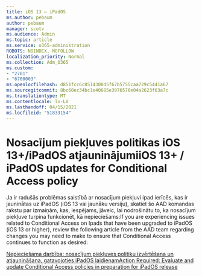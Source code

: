 ```yaml
---
title: iOS 13 — iPadOS
ms.author: pebaum
author: pebaum
manager: scotv
ms.audience: Admin
ms.topic: article
ms.service: o365-administration
ROBOTS: NOINDEX, NOFOLLOW
localization_priority: Normal
ms.collection: Adm_O365
ms.custom:
- "2701"
- "6700003"
ms.openlocfilehash: d851fcc6c8514300d5f67b5755caa729c5441a67
ms.sourcegitcommit: 8bc60ec34bc1e40685e3976576e04a2623f63a7c
ms.translationtype: MT
ms.contentlocale: lv-LV
ms.lasthandoff: 04/15/2021
ms.locfileid: "51833154"
---
```

# <a name="ios-13--ipados-updates-for-conditional-access-policy"></a><span data-ttu-id="101d7-102">Nosacījum piekļuves politikas iOS 13+/iPadOS atjauninājumi</span><span class="sxs-lookup"><span data-stu-id="101d7-102">iOS 13+ / iPadOS updates for Conditional Access policy</span></span>

<span data-ttu-id="101d7-103">Ja ir radušās problēmas saistībā ar nosacījum piekļuvi ipad ierīcēs, kas ir jauninātas uz iPadOS (iOS 13 vai jaunāku versiju), skatiet šo AAD komandas rakstu par izmaiņām, kas, iespējams, jāveic, lai nodrošinātu to, ka nosacījum piekļuve turpina funkcionēt, kā nepieciešams:</span><span class="sxs-lookup"><span data-stu-id="101d7-103">If you are experiencing issues related to Conditional Access on Ipads that have been upgraded to iPadOS (iOS 13 or higher), review the following article from the AAD team regarding changes you may need to make to ensure that Conditional Access continues to function as desired:</span></span>

[<span data-ttu-id="101d7-104">Nepieciešama darbība: nosacījum piekļuves politiku izvērtēšana un atjaunināšana, gatavojoties iPadOS laidienam</span><span class="sxs-lookup"><span data-stu-id="101d7-104">Action Required: Evaluate and update Conditional Access policies in preparation for iPadOS release</span></span>](https://support.microsoft.com/help/4521038/action-required-update-conditional-access-policies-for-ipados)